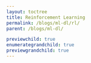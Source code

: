 ```yaml
---
layout: toctree
title: Reinforcement Learning
permalink: /blogs/ml-dl/rl/
parent: /blogs/ml-dl/

previewchild: true
enumerategrandchild: true
previewgrandchild: true
---
```

